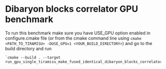 # Dibaryon blocks correlator GPU benchmark

To run this benchmark make sure you have USE_GPU option enabled in configure.cmake file (or from the cmake command line using `cmake <PATH_TO_TIRAMISU> -DUSE_GPU=1 <YOUR_BUILD_DIRECTORY>`) and go to the build directory and run 

    `cmake --build . --target run_gpu_single_tiramisu_make_fused_identical_dibaryon_blocks_correlator`
